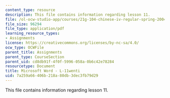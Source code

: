 ```yaml
---
content_type: resource
description: This file contains information regarding lesson 11.
file: /ol-ocw-studio-app/courses/21g-104-chinese-iv-regular-spring-2004/7a259a66406b218a80db3dec3fb79d29_MIT21G_104S04_L11_wenti.pdf
file_size: 96294
file_type: application/pdf
learning_resource_types:
- Assignments
license: https://creativecommons.org/licenses/by-nc-sa/4.0/
ocw_type: OCWFile
parent_title: Assignments
parent_type: CourseSection
parent_uid: cd8db91f-4f0f-5996-058a-0b6c42e78284
resourcetype: Document
title: Microsoft Word - L-11wenti
uid: 7a259a66-406b-218a-80db-3dec3fb79d29
---
```

This file contains information regarding lesson 11.